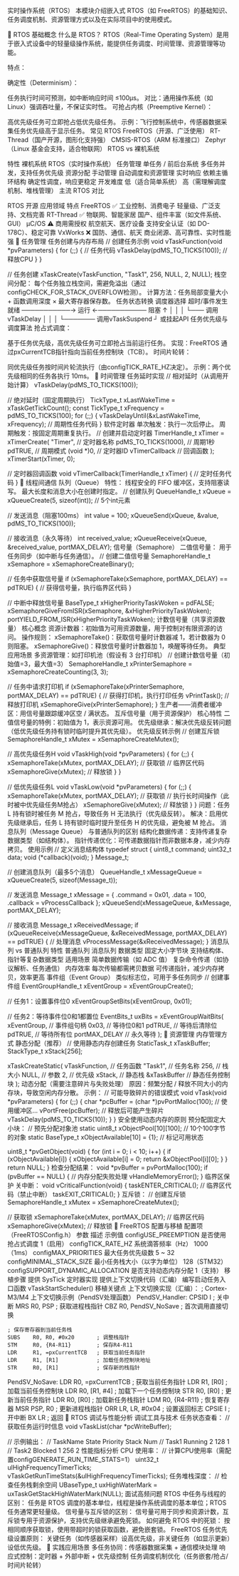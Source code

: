 实时操作系统（RTOS）
本模块介绍嵌入式 RTOS（如 FreeRTOS）的基础知识、任务调度机制、资源管理方式以及在实际项目中的使用模式。

🔹 RTOS 基础概念
什么是 RTOS？
RTOS（Real-Time Operating System）是用于嵌入式设备中的轻量级操作系统，能提供任务调度、时间管理、资源管理等功能。

特点：

确定性（Determinism）：

任务执行时间可预测，如中断响应时间 ≤100μs。
对比：通用操作系统（如 Linux）强调吞吐量，不保证实时性。
可抢占内核（Preemptive Kernel）：

高优先级任务可立即抢占低优先级任务。
示例：飞行控制系统中，传感器数据采集任务优先级高于显示任务。
常见 RTOS
FreeRTOS（开源、广泛使用）
RT-Thread（国产开源，图形化支持强）
CMSIS-RTOS（ARM 标准接口）
Zephyr（Linux 基金会支持，适合物联网）
RTOS vs 裸机系统

特性	裸机系统	RTOS（实时操作系统）
任务管理	单任务 / 前后台系统	多任务并发，支持任务优先级
资源分配	手动管理	自动调度和资源管理
实时响应	依赖主循环结构	确定性调度，响应更稳定
开发难度	低（适合简单系统）	高（需理解调度机制、堆栈管理）
主流 RTOS 对比

RTOS	开源	应用领域	特点
FreeRTOS	✅	工业控制、消费电子	轻量级、广泛支持、文档完善
RT-Thread	✅	物联网、智能家居	国产、组件丰富（如文件系统、GUI）
μC/OS	⚠️ 商用需授权	航空航天、医疗设备	支持安全认证（如 DO-178C）、稳定可靠
VxWorks	❌	国防、通信、航天	商业闭源、高可靠性、实时性能强
🔹 任务管理
任务创建与内存布局
// 创建任务示例
void vTaskFunction(void *pvParameters) {
    for (;;) {
        // 任务代码
        vTaskDelay(pdMS_TO_TICKS(100));  // 释放CPU
    }
}

// 任务创建
xTaskCreate(vTaskFunction, "Task1", 256, NULL, 2, NULL);
栈空间分配：
每个任务独立栈空间，需避免溢出（通过configCHECK_FOR_STACK_OVERFLOW检测）。
计算方法：任务局部变量大小 + 函数调用深度 × 最大寄存器保存数。
任务状态转换
          调度器选择         超时/事件发生
就绪 ───────────→ 运行 ←─────────── 阻塞
          ↑   │                  │
          │   └─── 调用vTaskDelay  │
          │                      │
          └─────── 调用vTaskSuspend ┘
                  或挂起API
任务优先级与调度算法
抢占式调度：

基于任务优先级，高优先级任务可立即抢占当前运行任务。
实现：FreeRTOS 通过pxCurrentTCB指针指向当前任务控制块（TCB）。
时间片轮转：

同优先级任务按时间片轮流执行（由configTICK_RATE_HZ决定）。
示例：两个优先级相同的任务各执行 10ms。
🔹 时间管理
任务延时实现
// 相对延时（从调用开始计算）
vTaskDelay(pdMS_TO_TICKS(100));

// 绝对延时（固定周期执行）
TickType_t xLastWakeTime = xTaskGetTickCount();
const TickType_t xFrequency = pdMS_TO_TICKS(100);
for (;;) {
    vTaskDelayUntil(&xLastWakeTime, xFrequency);
    // 周期性任务代码
}
软件定时器
单次触发：执行一次后停止。
周期触发：按固定周期重复执行。
// 创建并启动定时器
TimerHandle_t xTimer = xTimerCreate(
    "Timer",              // 定时器名称
    pdMS_TO_TICKS(1000),  // 周期1秒
    pdTRUE,               // 周期模式
    (void *)0,            // 定时器ID
    vTimerCallback        // 回调函数
);
xTimerStart(xTimer, 0);

// 定时器回调函数
void vTimerCallback(TimerHandle_t xTimer) {
    // 定时任务代码
}
🔹 线程间通信
队列（Queue）
特性：
线程安全的 FIFO 缓冲区，支持阻塞读写。
最大长度和消息大小在创建时指定。
// 创建队列
QueueHandle_t xQueue = xQueueCreate(5, sizeof(int));  // 5个int元素

// 发送消息（阻塞100ms）
int value = 100;
xQueueSend(xQueue, &value, pdMS_TO_TICKS(100));

// 接收消息（永久等待）
int received_value;
xQueueReceive(xQueue, &received_value, portMAX_DELAY);
信号量（Semaphore）
二值信号量：
用于任务同步（如中断与任务通信）。
// 创建二值信号量
SemaphoreHandle_t xSemaphore = xSemaphoreCreateBinary();

// 任务中获取信号量
if (xSemaphoreTake(xSemaphore, portMAX_DELAY) == pdTRUE) {
    // 获得信号量，执行临界区代码
}

// 中断中释放信号量
BaseType_t xHigherPriorityTaskWoken = pdFALSE;
xSemaphoreGiveFromISR(xSemaphore, &xHigherPriorityTaskWoken);
portYIELD_FROM_ISR(xHigherPriorityTaskWoken);
计数信号量（共享资源数量）
核心概念
资源计数器：初始值为可用资源数量，用于控制对有限资源的访问。
操作规则：
xSemaphoreTake()：获取信号量时计数器减 1，若计数器为 0 则阻塞。
xSemaphoreGive()：释放信号量时计数器加 1，唤醒等待任务。
典型应用场景
多资源管理：如打印机池（假设有 3 台打印机）
// 创建计数信号量（初始值=3，最大值=3）
SemaphoreHandle_t xPrinterSemaphore = xSemaphoreCreateCounting(3, 3);

// 任务中请求打印机
if (xSemaphoreTake(xPrinterSemaphore, portMAX_DELAY) == pdTRUE) {
    // 获得打印机，执行打印任务
    vPrintTask();
    // 释放打印机
    xSemaphoreGive(xPrinterSemaphore);
}
生产者——消费者缓冲区：用信号量跟踪缓冲区空 / 满状态。
互斥信号量（用于资源保护）
核心特性
二值信号量的特例：初始值为 1，表示资源可用。
优先级继承：解决优先级反转问题（低优先级任务持有锁时临时提升其优先级）。
优先级反转示例
// 创建互斥锁
SemaphoreHandle_t xMutex = xSemaphoreCreateMutex();

// 高优先级任务H
void vTaskHigh(void *pvParameters) {
    for (;;) {
        xSemaphoreTake(xMutex, portMAX_DELAY);  // 获取锁
        // 临界区代码
        xSemaphoreGive(xMutex);  // 释放锁
    }
}

// 低优先级任务L
void vTaskLow(void *pvParameters) {
    for (;;) {
        xSemaphoreTake(xMutex, portMAX_DELAY);  // 获取锁
        // 执行长时间操作（此时被中优先级任务M抢占）
        xSemaphoreGive(xMutex);  // 释放锁
    }
}
问题：任务 L 持有锁时被任务 M 抢占，导致任务 H 无法执行（优先级反转）。
解决：启用优先级继承后，任务 L 持有锁时临时提升至任务 H 的优先级，避免被 M 抢占。
消息队列（Message Queue）
与普通队列的区别
结构化数据传递：支持传递复杂数据类型（如结构体）。
指针传递优化：可传递数据指针而非数据本身，减少内存拷贝。
使用示例
// 定义消息结构体
typedef struct {
    uint8_t command;
    uint32_t data;
    void (*callback)(void);
} Message_t;

// 创建消息队列（最多5个消息）
QueueHandle_t xMessageQueue = xQueueCreate(5, sizeof(Message_t));

// 发送消息
Message_t xMessage = {
    .command = 0x01,
    .data = 100,
    .callback = vProcessCallback
};
xQueueSend(xMessageQueue, &xMessage, portMAX_DELAY);

// 接收消息
Message_t xReceivedMessage;
if (xQueueReceive(xMessageQueue, &xReceivedMessage, portMAX_DELAY) == pdTRUE) {
    // 处理消息
    vProcessMessage(&xReceivedMessage);
}
消息队列 vs 普通队列
特性	普通队列	消息队列
数据类型	固定大小字节块	支持结构体、指针等复杂数据类型
适用场景	简单数据传输（如 ADC 值）	复杂命令传递（如协议解析、任务通信）
内存效率	每次传输都需拷贝数据	可传递指针，减少内存拷贝，效率更高
事件组（Event Group）
类似标志位，可用于多任务同步
// 创建事件组
EventGroupHandle_t xEventGroup = xEventGroupCreate();

// 任务1：设置事件位0
xEventGroupSetBits(xEventGroup, 0x01);

// 任务2：等待事件位0和1都置位
EventBits_t uxBits = xEventGroupWaitBits(
    xEventGroup,        // 事件组句柄
    0x03,               // 等待位0和1
    pdTRUE,             // 等待后清除位
    pdTRUE,             // 等待所有位
    portMAX_DELAY       // 永久等待
);
🔹 资源管理
内存管理方式
静态分配（推荐）
// 使用静态内存创建任务
StaticTask_t xTaskBuffer;
StackType_t xStack[256];

xTaskCreateStatic(
    vTaskFunction,      // 任务函数
    "Task1",            // 任务名称
    256,                // 栈大小
    NULL,               // 参数
    2,                  // 优先级
    xStack,             // 静态栈
    &xTaskBuffer        // 静态任务控制块
);
动态分配（需要注意碎片与失败处理）
原因：频繁分配 / 释放不同大小的内存块，导致空闲内存分散。
示例：
// 可能导致碎片的错误模式
void vTask(void *pvParameters) {
    for (;;) {
        char *pcBuffer = (char *)pvPortMalloc(100);
        // 使用缓冲区...
        vPortFree(pcBuffer);  // 释放后可能产生碎片
        vTaskDelay(pdMS_TO_TICKS(10));
    }
}
安全使用动态内存的原则
预分配固定大小块：
// 预先分配对象池
static uint8_t xObjectPool[10][100];  // 10个100字节的对象
static BaseType_t xObjectAvailable[10] = {1};  // 标记可用状态

uint8_t *pvGetObject(void) {
    for (int i = 0; i < 10; i++) {
        if (xObjectAvailable[i]) {
            xObjectAvailable[i] = 0;
            return &xObjectPool[i][0];
        }
    }
    return NULL;
}
检查分配结果：
void *pvBuffer = pvPortMalloc(100);
if (pvBuffer == NULL) {
    // 内存分配失败处理
    vHandleMemoryError();
}
临界区保护
关中断：
void vCriticalFunction(void) {
    taskENTER_CRITICAL();
    // 临界区代码（禁止中断）
    taskEXIT_CRITICAL();
}
互斥锁：
// 创建互斥锁
SemaphoreHandle_t xMutex = xSemaphoreCreateMutex();

// 获取锁
xSemaphoreTake(xMutex, portMAX_DELAY);
// 临界区代码
xSemaphoreGive(xMutex);  // 释放锁
🔹 FreeRTOS 配置与移植
配置项（FreeRTOSConfig.h）
参数	描述	示例值
configUSE_PREEMPTION	是否使用抢占式调度	1（启用）
configTICK_RATE_HZ	系统滴答频率（Hz）	1000（1ms）
configMAX_PRIORITIES	最大任务优先级数	5 ~ 32
configMINIMAL_STACK_SIZE	最小任务栈大小（以字为单位）	128（STM32）
configSUPPORT_DYNAMIC_ALLOCATION	是否支持动态内存分配	1（支持）
移植步骤
提供 SysTick 定时器实现
提供上下文切换代码（汇编）
编写启动任务入口函数 vTaskStartScheduler()
移植关键点
上下文切换实现（汇编）：
; Cortex-M3/M4 上下文切换示例（PendSV处理函数）
PendSV_Handler:
    CPSID   I                   ; 关中断
    MRS     R0, PSP             ; 获取进程栈指针
    CBZ     R0, PendSV_NoSave   ; 首次调用直接切换
    
    ; 保存寄存器到当前任务栈
    SUBS    R0, R0, #0x20       ; 调整栈指针
    STM     R0, {R4-R11}        ; 保存R4-R11
    LDR     R1, =pxCurrentTCB   ; 获取当前任务指针
    LDR     R1, [R1]            ; 加载任务控制块地址
    STR     R0, [R1]            ; 保存新的栈指针
    
PendSV_NoSave:
    LDR     R0, =pxCurrentTCB   ; 获取当前任务指针
    LDR     R1, [R0]            ; 加载当前任务控制块
    LDR     R0, [R1, #4]        ; 加载下一个任务控制块
    STR     R0, [R0]            ; 更新当前任务指针
    LDR     R0, [R0]            ; 加载新任务栈指针
    LDM     R0, {R4-R11}        ; 恢复寄存器
    MSR     PSP, R0             ; 更新进程栈指针
    ORR     LR, LR, #0x04       ; 设置返回标志
    CPSIE   I                   ; 开中断
    BX      LR                  ; 返回
🔹 RTOS 调试与性能分析
调试工具与技术
任务状态查看：
// 获取任务运行时信息
void vTaskList(char *pcWriteBuffer);

// 示例输出：
// TaskName  State  Priority  Stack  Num
// Task1     Running 2       128    1
// Task2     Blocked 1       256    2
性能指标分析
CPU 使用率：
// 计算CPU使用率（需配置configGENERATE_RUN_TIME_STATS=1）
uint32_t ulHighFrequencyTimerTicks;
vTaskGetRunTimeStats(&ulHighFrequencyTimerTicks);
任务堆栈深度：
// 检查任务栈剩余空间
UBaseType_t uxHighWaterMark = uxTaskGetStackHighWaterMark(NULL);
面试高频问题
RTOS 中任务与线程的区别：
任务是 RTOS 调度的基本单位，线程是操作系统调度的基本单位；RTOS 任务通常更轻量级。
信号量与互斥锁的区别：
信号量可用于同步和资源计数，互斥锁专用于资源保护，支持优先级继承避免死锁。
如何避免 RTOS 中的死锁：
按相同顺序获取锁，使用带超时的锁获取函数，避免嵌套锁。
FreeRTOS 任务优先级设置原则：
关键任务（如传感器采样）设高优先级，非关键任务（如显示更新）设低优先级。
🔹 实践应用场景
多任务协同：传感器数据采集 + 通信模块处理
响应式控制：定时器 + 外部中断 + 优先级控制
任务调度机制优化（任务嵌套/抢占/时间片轮转）